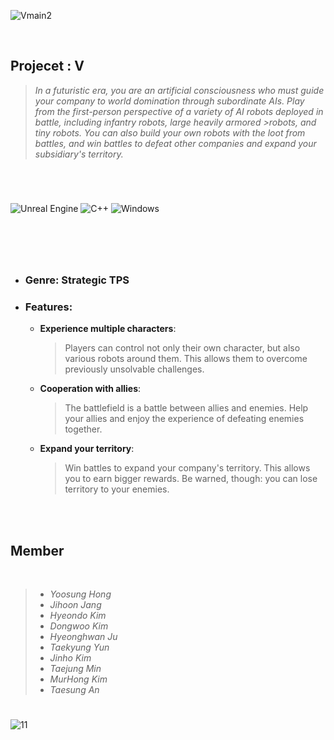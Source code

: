 ![Vmain2](https://github.com/Hongyoosung/V/assets/101240036/287df5e0-cd00-4355-bf32-6a19ae945829)

<br/>

## Projecet : V
>*In a futuristic era, you are an artificial consciousness who must guide your company to world domination through subordinate AIs. Play from the first-person perspective of a variety of AI robots deployed in battle, including infantry robots, large heavily armored >robots, and tiny robots. You can also build your own robots with the loot from battles, and win battles to defeat other companies and expand your subsidiary's territory.*


#

<br/>






![Unreal Engine](https://img.shields.io/badge/unrealengine-%23313131.svg?style=for-the-badge&logo=unrealengine&logoColor=white) ![C++](https://img.shields.io/badge/c++-%2300599C.svg?style=for-the-badge&logo=c%2B%2B&logoColor=white)
![Windows](https://img.shields.io/badge/Windows-0078D6?style=for-the-badge&logo=windows&logoColor=white)

#





<br/><br/>

+ ### Genre: Strategic TPS

+ ### Features:

  + **Experience multiple characters**:<br/>
    >Players can control not only their own character, but also various robots around them. This allows them to overcome previously unsolvable challenges.

  + **Cooperation with allies**: <br/>
    >The battlefield is a battle between allies and enemies. Help your allies and enjoy the experience of defeating enemies together.

  + **Expand your territory**: <br/>
    >Win battles to expand your company's territory. This allows you to earn bigger rewards. Be warned, though: you can lose territory to your enemies.

<br/><br/>


## Member

<br/>


  >- *Yoosung Hong*
  >- *Jihoon Jang*
  >- *Hyeondo Kim*
  >- *Dongwoo Kim*
  >- *Hyeonghwan Ju*
  >- *Taekyung Yun*
  >- *Jinho Kim*
  >- *Taejung Min*
  >- *MurHong Kim*
  >- *Taesung An*


#

![11](https://github.com/Hongyoosung/V/assets/101240036/d622e49f-7712-42ef-a86f-7baa68e121bd)




